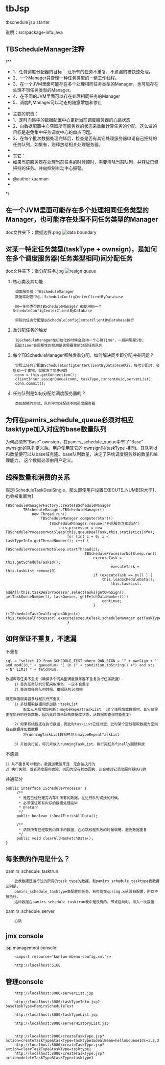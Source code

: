 # tbJsp
tbschedule jsp starter

说明：src/package-info.java

## TBScheduleManager注释
/**
 * 1、任务调度分配器的目标：	让所有的任务不重复，不遗漏的被快速处理。
 * 2、一个Manager只管理一种任务类型的一组工作线程。
 * 3、在一个JVM里面可能存在多个处理相同任务类型的Manager，也可能存在处理不同任务类型的Manager。
 * 4、在不同的JVM里面可以存在处理相同任务的Manager 
 * 5、调度的Manager可以动态的随意增加和停止
 * 
 * 主要的职责：
 * 1、定时向集中的数据配置中心更新当前调度服务器的心跳状态
 * 2、向数据配置中心获取所有服务器的状态来重新计算任务的分配。这么做的目标是避免集中任务调度中心的单点问题。
 * 3、在每个批次数据处理完毕后，检查是否有其它处理服务器申请自己把持的任务队列，如果有，则释放给相关处理服务器。
 *  
 * 其它：
 * 	 如果当前服务器在处理当前任务的时候超时，需要清除当前队列，并释放已经把持的任务。并向控制主动中心报警。
 * 
 * @author xuannan
 *
 */

## 在一个JVM里面可能存在多个处理相同任务类型的Manager，也可能存在处理不同任务类型的Manager
 doc文件夹下：数据边界.png
 ![data boundary](doc/数据边界.png "1")
## 对某一特定任务类型(taskType + ownsign)，是如何在多个调度服务器(任务类型相同)间分配任务
doc文件夹下：重分配任务.jpg
 ![resign queue](doc/重分配任务.jpg "2")
 
1) 核心类及其功能

		调度服务器：TBScheduleManager
		数据库配管中心：ScheduleConfigCenterClientByDatabase

		同一任务类型的TBScheduleManager 都使用同一个ScheduleConfigCenterClientByDatabase

		实际的任务分配是由ScheduleConfigCenterClientByDatabase执行
		
2) 重分配任务的触发

		TBScheduleManager在初始化的时候会启动一个心跳Timer，一般间隔是5秒;
		因此timer会周期性的检测是否需要重新分配任务队列

3) 每个TBScheduleManager都触发重分配，如何解决同步即分配冲突问题？
	
		实质上任务分配由ScheduleConfigCenterClientByDatabase执行，每次分配时，会启动一个事物，就解决了同步问题
		conn = this.getConnection();
		clientInner.assignQueue(conn, taskType,currentUuid,serverList);
		conn.commit();
		
4) 任务队列是如何分配给调度服务器的？

		类似取模的方式，队列平均分配给不同调度服务器
        
## 为何在pamirs_schedule_queue必须对相应tasktype加入对应的base数量队列
为何必须有"Base" ownsign，在pamirs_schedule_queue中有了"Base" ownsign的队列定义后。用户使用其它的
	ownsign时(taskType 相同)。其队列id和数量便可以从base域克隆。base队列数量，决定了系统调度服务器的数量和处理能力，
	这个数据必须由用户定义。
    
## 线程数量和消费的关系
假定IScheduleTaskDealSingle，那么即便用户设置EXECUTE_NUMBER大于1，也会被重置为1
```
TBScheduleManagerFactory.createTBScheduleManager
		TBScheduleManager.TBScheduleManager()
			new Thread.run()
				TBScheduleManager.computerStart()
					TBScheduleManager.resume("开启服务立即启动")
						this.processor = new TBScheduleProcessorNotSleep(this,queueDealTask,this.statisticsInfo);
							for (int i = 0; i < taskTypeInfo.getThreadNumber(); i++) {
								TBScheduleProcessorNotSleep.startThread(i);
									TBScheduleProcessorNotSleep.run()
										executeTask = this.getScheduleTaskId();
												executeTask = this.taskList.remove(0)
										if (executeTask == null ) {
											this.loadScheduleData();
												this.taskList.
													addAll(this.taskDealProcessor.selectTasks(getOwnSign(), getTaskQueueNumber(), taskQueues, getFetchDataNumber()))
											continue;
										}
										((IScheduleTaskDealSingle<Object>) this.taskDealProcessor).execute(executeTask,scheduleManager.getTaskTypeRunningInfo().getOwnSign())
							}
```
## 如何保证不重复，不遗漏
不重复

	sql = "select ID from SCHEDULE_TEST where OWN_SIGN = '" + ownSign + "'  and mod(id," + queueNum+ ") in (" + condition.toString() +") and sts ='N' LIMIT " + fetchNum;

	数据库取任务不重复（确保多个同类型调度服务器不重复执行任务数据）：	
		1）首先任务队列分配采取事务，一定不会重复
		2）查询取任务队列时候，根据队列id取模
		
	特定调度服务器多线程执行不重复：
		1）多线程取数据同步加锁：taskList
			取出元素后增加判断：maybeRepeatTaskList （某个线程加载数据时，其它线程正在执行的任务数据，因为此时尚未回执数据库状态，从数据库查询可能重复）
			
		2）如果有线程还在执行数据，而此时taskList已经为空，此时某个空线程取数据为空则会去数据库加载数据
			将runningTaskList数据拷贝入maybeRepeatTaskList
		
		3）开始执行前，将元素放入runningTaskList，执行完任务finally删除释放

不遗漏

	1）从不重复可以看出，数据加载进来是一定会被执行的
	2）执行失败，或者调度服务故障，则因为没有状态回执，还会被其它调度服务器执行的

共通部分
```
public interface IScheduleProcessor {
	 /**
	  * 是否已经处理完内存中所有的数据，在进行队列切换的时候，
	  * 必须保证所有内存的数据处理完毕
	  * @return
	  */
	 public boolean isDealFinishAllData();

	 /**
	  * 清除所有已经取到内存中的数据，在心跳线程失败的时候调用，避免数据重复
	  */
	 public void clearAllHasFetchData();
}
```

## 每张表的作用是什么？

pamirs_schedule_tasktrun
    
		此表数据是运行过的所有的task_type的数据，和pamirs_schedule_tasktype表数据区别是，
		pamirs_schedule_tasktype表配置的任务，有可能在spring.xml没有配置，所以不被执行，
		这种数据在pamirs_schedule_tasktrun表中是没有的。节点启动时，插入一次数据
		
pamirs_schedule_server

		心跳

## jmx console
jsp management console:
```
	<import resource="kunlun-mbean-config.xml"/>

	http://localhost:5168
```
## 管理console
```
    http://localhost:8080/serverList.jsp
	
	http://localhost:8080/taskTypeInfo.jsp?baseTaskType=PamirsScheduleTest
	
	http://localhost:8080/taskTypeList.jsp
	
	http://localhost:8080/serverHistoryList.jsp
	
	
	http://localhost:8080/createTaskType.jsp?action=createTaskType&taskType=tasktype1&dealBean=hello&queueIds=1,2,3
	http://localhost:8080/createTaskType.jsp?action=clearTaskType&taskType=tasktype1
	http://localhost:8080/createTaskType.jsp?action=deleteTaskType&taskType=tasktype1
```